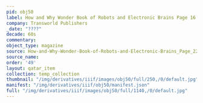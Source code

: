 ```yaml
---
pid: obj50
label: How and Why Wonder Book of Robots and Electronic Brains Page 16
company: Transworld Publishers
_date: "????"
decade: 60s
commentary: 
object_type: magazine
source: How-and-Why-Wonder-Book-of-Robots-and-Electronic-Brains_Page_22
source_name: 
order: '49'
layout: qatar_item
collection: temp_collection
thumbnail: "/img/derivatives/iiif/images/obj50/full/250,/0/default.jpg"
manifest: "/img/derivatives/iiif/obj50/manifest.json"
full: "/img/derivatives/iiif/images/obj50/full/1140,/0/default.jpg"
---
```

